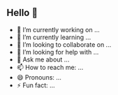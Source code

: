 ## Hello 👋
- 🔭 I’m currently working on ...
- 🌱 I’m currently learning ...
- 👯 I’m looking to collaborate on ...
- 🤔 I’m looking for help with ...
- 💬 Ask me about ...
- 📫 How to reach me: ...
- 😄 Pronouns: ...
- ⚡ Fun fact: ...

<!--
**MikeMac15/MikeMac15** is a ✨ _special_ ✨ repository because its `README.md` (this file) appears on your GitHub profile.

Here are some ideas to get you started:

-->
